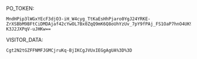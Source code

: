 PO_TOKEN:
```
MndHPip3lWGxYEcF3djO3-iH_W4cyg_TtKaEsHhPjaro0YgJ24YRKE-ZrXSBbM9BFtCiDMDAjaf42cYwOL7Bx0ZqQ9mK6Q8oUhYzUv_7pY9fPAj_FS1OaP7hnO4UK9DMKjlKPNxqv1EKRTQvqe-K3J2JXPqV-uJHKw==
```
VISITOR_DATA:
```
Cgt2N2tGZFFNMFJGMCjruKq-BjIKCgJVUxIEGgAgUA%3D%3D
```
